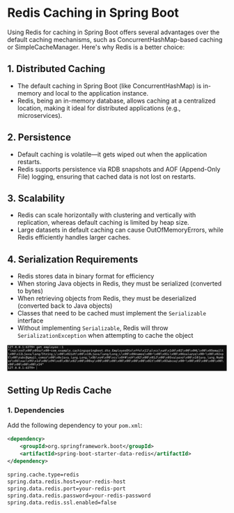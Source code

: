 # Redis Caching in Spring Boot

Using Redis for caching in Spring Boot offers several advantages over the default caching mechanisms, such as ConcurrentHashMap-based caching or SimpleCacheManager. Here's why Redis is a better choice:

## 1. Distributed Caching
- The default caching in Spring Boot (like ConcurrentHashMap) is in-memory and local to the application instance.
- Redis, being an in-memory database, allows caching at a centralized location, making it ideal for distributed applications (e.g., microservices).

## 2. Persistence
- Default caching is volatile—it gets wiped out when the application restarts.
- Redis supports persistence via RDB snapshots and AOF (Append-Only File) logging, ensuring that cached data is not lost on restarts.

## 3. Scalability
- Redis can scale horizontally with clustering and vertically with replication, whereas default caching is limited by heap size.
- Large datasets in default caching can cause OutOfMemoryErrors, while Redis efficiently handles larger caches.

## 4. Serialization Requirements
- Redis stores data in binary format for efficiency
- When storing Java objects in Redis, they must be serialized (converted to bytes)
- When retrieving objects from Redis, they must be deserialized (converted back to Java objects)
- Classes that need to be cached must implement the `Serializable` interface
- Without implementing `Serializable`, Redis will throw `SerializationException` when attempting to cache the object

![](/images/rediscli.png)
## Setting Up Redis Cache

### 1. Dependencies
Add the following dependency to your `pom.xml`:
```xml
<dependency>
    <groupId>org.springframework.boot</groupId>
    <artifactId>spring-boot-starter-data-redis</artifactId>
</dependency>
```
```properties
spring.cache.type=redis
spring.data.redis.host=your-redis-host
spring.data.redis.port=your-redis-port
spring.data.redis.password=your-redis-password
spring.data.redis.ssl.enabled=false
```

